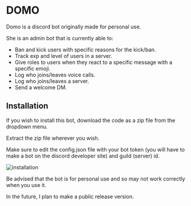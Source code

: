 # DOMO
Domo is a discord bot originally made for personal use.

She is an admin bot that is currently able to:
  * Ban and kick users with specific reasons for the kick/ban.
  * Track exp and level of users in a server.
  * Give roles to users when they react to a specific message with a specific emoji.
  * Log who joins/leaves voice calls.
  * Log who joins/leaves a server.
  * Send a welcome DM.

## Installation
If you wish to install this bot, download the code as a zip file from the dropdown menu.

Extract the zip file wherever you wish.

Make sure to edit the config.json file with your bot token (you will have to make a bot on the discord developer site) and guild (server) id.

![installation](https://github.com/ninesowngoal/DOMO/assets/126208712/e88a44ae-e768-4ab3-9460-a6043eb7f48d)

Be advised that the bot is for personal use and so may not work correctly when you use it.

In the future, I plan to make a public release version.
